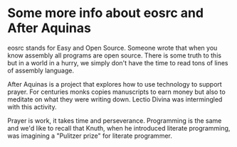 # Some more info about eosrc and After Aquinas

eosrc stands for Easy and Open Source. Someone wrote
that when you know assembly all programs are open
source. There is some truth to this but in a world
in a hurry, we simply don't have the time to read
tons of lines of assembly language.

After Aquinas is a project that explores how to use 
technology to support prayer. For centuries monks
copies manuscripts to earn money but also to meditate
on what they were writing down. Lectio Divina was
intermingled with this activity.

Prayer is work, it takes time and perseverance.
Programming is the same and we'd like to recall
that Knuth, when he introduced literate programming,
was imagining a "Pulitzer prize" for literate
programmer.

